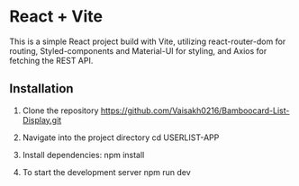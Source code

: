 # React + Vite

This is a simple React project build with Vite, utilizing react-router-dom for routing, Styled-components and Material-UI for styling, and Axios for fetching the REST API.

## Installation

1. Clone the repository
   https://github.com/Vaisakh0216/Bamboocard-List-Display.git

2. Navigate into the project directory
   cd USERLIST-APP

3. Install dependencies:
   npm install

4. To start the development server
   npm run dev
